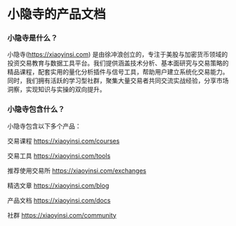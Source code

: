 # 小隐寺的产品文档

### 小隐寺是什么？
小隐寺(https://xiaoyinsi.com)  是由徐冲浪创立的，专注于美股与加密货币领域的投资交易教育与数据工具平台。我们提供涵盖技术分析、基本面研究与交易策略的精品课程，配套实用的量化分析插件与信号工具，帮助用户建立系统化交易能力。同时，我们拥有活跃的学习型社群，聚集大量交易者共同交流实战经验，分享市场洞察，实现知识与实操的双向提升。


### 小隐寺包含什么？

小隐寺包含以下多个产品：

交易课程 https://xiaoyinsi.com/courses

交易工具 https://xiaoyinsi.com/tools

推荐使用交易所 https://xiaoyinsi.com/exchanges

精选文章 https://xiaoyinsi.com/blog

产品文档 https://xiaoyinsi.com/docs

社群 https://xiaoyinsi.com/community

